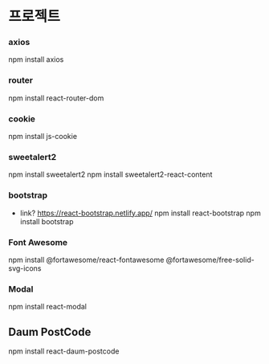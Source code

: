 # 프로젝트

### axios
npm install axios
### router
npm install react-router-dom
### cookie
npm install js-cookie
### sweetalert2
npm install sweetalert2
npm install sweetalert2-react-content
### bootstrap
- link? https://react-bootstrap.netlify.app/
npm install react-bootstrap
npm install bootstrap
### Font Awesome
npm install @fortawesome/react-fontawesome @fortawesome/free-solid-svg-icons
### Modal
npm install react-modal
## Daum PostCode
npm install react-daum-postcode